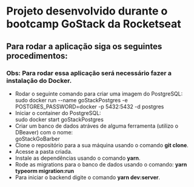 # Projeto desenvolvido durante o bootcamp GoStack da Rocketseat

## Para rodar a aplicação siga os seguintes procedimentos:

### Obs: Para rodar essa aplicação será necessário fazer a instalação do Docker.

- Rodar o seguinte comando para criar uma imagem do PostgreSQL: <br/> sudo docker run --name goStackPostgres -e POSTGRES_PASSWORD=docker -p 5432:5432 -d postgres
- Iniciar o container do PostgreSQL: <br/> sudo docker start goStackPostgres
- Criar um banco de dados atráves de alguma ferramenta (utilizo o DBeaver) com o nome: <br/>
goStackGoBarber
- Clone o repositório para a sua máquina usando o comando **git clone**.
- Acesse a pasta criada.
- Instale as dependências usando o comando **yarn**.
- Rode as migrations para o banco de dados usando o comando: **yarn typeorm migration:run**
- Para iniciar o backend digite o comando **yarn dev:server**.
